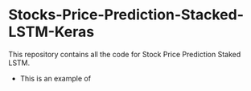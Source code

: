 # Stocks-Price-Prediction-Stacked-LSTM-Keras
This repository contains all the code for Stock Price Prediction Staked LSTM.
- This is an example of
